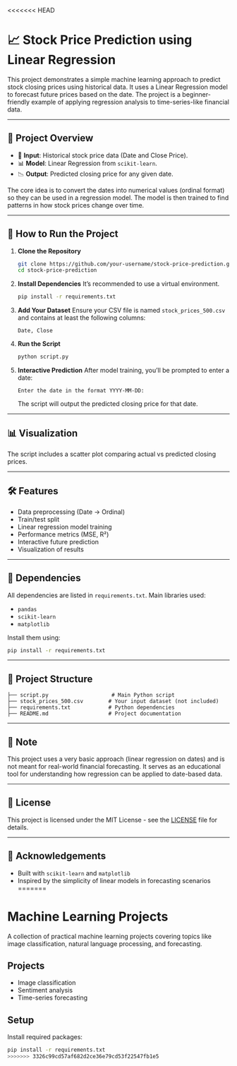 <<<<<<< HEAD
# 📈 Stock Price Prediction using Linear Regression

This project demonstrates a simple machine learning approach to predict stock closing prices using historical data. It uses a Linear Regression model to forecast future prices based on the date. The project is a beginner-friendly example of applying regression analysis to time-series-like financial data.

---

## 🧠 Project Overview

- 📅 **Input**: Historical stock price data (Date and Close Price).
- 📊 **Model**: Linear Regression from `scikit-learn`.
- 📉 **Output**: Predicted closing price for any given date.

The core idea is to convert the dates into numerical values (ordinal format) so they can be used in a regression model. The model is then trained to find patterns in how stock prices change over time.

---

## 🚀 How to Run the Project

1. **Clone the Repository**
   ```bash
   git clone https://github.com/your-username/stock-price-prediction.git
   cd stock-price-prediction
   ```

2. **Install Dependencies**
   It’s recommended to use a virtual environment.
   ```bash
   pip install -r requirements.txt
   ```

3. **Add Your Dataset**
   Ensure your CSV file is named `stock_prices_500.csv` and contains at least the following columns:
   ```
   Date, Close
   ```

4. **Run the Script**
   ```bash
   python script.py
   ```

5. **Interactive Prediction**
   After model training, you’ll be prompted to enter a date:
   ```
   Enter the date in the format YYYY-MM-DD:
   ```
   The script will output the predicted closing price for that date.

---

## 📊 Visualization

The script includes a scatter plot comparing actual vs predicted closing prices.  

---

## 🛠️ Features

- Data preprocessing (Date → Ordinal)
- Train/test split
- Linear regression model training
- Performance metrics (MSE, R²)
- Interactive future prediction
- Visualization of results

---

## 🧾 Dependencies

All dependencies are listed in `requirements.txt`. Main libraries used:

- `pandas`
- `scikit-learn`
- `matplotlib`

Install them using:
```bash
pip install -r requirements.txt
```

---

## 📂 Project Structure

```
├── script.py                    # Main Python script
├── stock_prices_500.csv        # Your input dataset (not included)
├── requirements.txt            # Python dependencies
├── README.md                   # Project documentation
```

---

## 📌 Note

This project uses a very basic approach (linear regression on dates) and is not meant for real-world financial forecasting. It serves as an educational tool for understanding how regression can be applied to date-based data.

---

## 📄 License

This project is licensed under the MIT License - see the [LICENSE](./LICENSE) file for details.

---

## 🙌 Acknowledgements

- Built with `scikit-learn` and `matplotlib`
- Inspired by the simplicity of linear models in forecasting scenarios
=======
# Machine Learning Projects

A collection of practical machine learning projects covering topics like image classification, natural language processing, and forecasting.

## Projects

- Image classification
- Sentiment analysis
- Time-series forecasting

## Setup

Install required packages:

```bash
pip install -r requirements.txt
>>>>>>> 3326c99cd57af682d2ce36e79cd53f22547fb1e5
